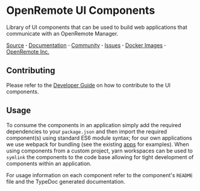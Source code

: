 # OpenRemote UI Components

Library of UI components that can be used to build web applications that communicate with an OpenRemote Manager.

[Source](https://github.com/openremote/openremote) **·** [Documentation](https://docs.openremote.io) **·** [Community](https://forum.openremote.io) **·** [Issues](https://github.com/openremote/openremote/issues) **·** [Docker Images](https://hub.docker.com/u/openremote/) **·** [OpenRemote Inc.](https://openremote.io)

## Contributing
Please refer to the [Developer Guide](https://docs.openremote.io/docs/developer-guide/working-on-ui-and-apps) on how to contribute to the UI components.

## Usage
To consume the components in an application simply add the required dependencies to your `package.json` and then import the required component(s) using standard ES6 module syntax; for our own applications we use webpack for bundling (see the existing [apps](../apps) for examples). When using components from a custom project, yarn workspaces can be used to `symlink` the components to the code base allowing for tight development of components within an application.

For usage information on each component refer to the component's `README` file and the TypeDoc generated documentation.
